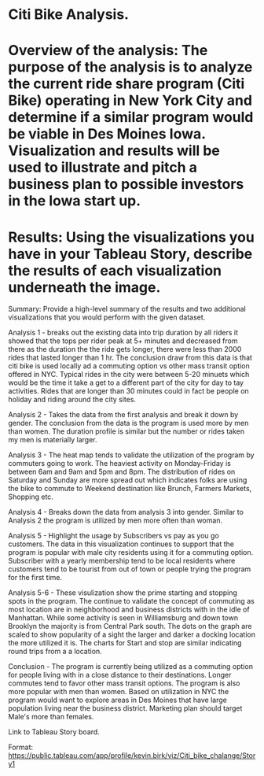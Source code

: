 # Citi Bike Analysis. 

# Overview of the analysis: The purpose of the analysis is to analyze the current ride share program (Citi Bike) operating in New York City and determine if a similar program would be viable in Des Moines Iowa. Visualization and results will be used to illustrate and pitch a business plan to possible investors in the Iowa start up. 

# Results: Using the visualizations you have in your Tableau Story, describe the results of each visualization underneath the image.
Summary: Provide a high-level summary of the results and two additional visualizations that you would perform with the given dataset.

Analysis 1 - breaks out the existing data into  trip duration by all riders it showed that the tops per rider peak at 5+ minutes and decreased  from there as the duration the the ride gets longer, there were less than 2000 rides that lasted longer than 1 hr. The conclusion draw from this data is that citi bike is used locally ad a commuting option vs other mass transit option offered in NYC.  Typical rides in the city were between 5-20 minuets which would be the time it take a get to a different part of the city for day to tay activities. Rides that are longer than 30 minutes could in fact be people on holiday and riding around the city sites. 

Analysis 2 -  Takes the data from the first analysis and break it down by gender. The conclusion from the data is the program is used more by men than women. The duration profile is similar but the number or rides taken my men is materially larger. 

Analysis 3 - The heat map tends to validate the utilization of the program by commuters going to work. The heaviest activity on Monday-Friday is between 6am and 9am and 5pm and 8pm. The distribution of rides on Saturday and Sunday are more spread out which indicates folks are using the bike to commute to Weekend destination like Brunch, Farmers Markets, Shopping etc. 

Analysis 4 - Breaks down the data from analysis 3 into gender. Similar to Analysis 2 the program is utilized by men more often than woman. 

Analysis 5 - Highlight the usage by Subscribers vs pay as you go customers. The data in this visualization continues to support that the program is popular with male city residents using it for a commuting option. Subscriber with a yearly membership tend to be local residents where customers tend to be tourist from out of town or people trying the program for the first time. 

Analysis 5-6 - These visulization show the prime starting and stopping spots in the program. The continue to validate the concept of commuting as most location are in neighborhood and business districts with in the idle of Manhattan. While some activity is seen in Williamsburg and down town Brooklyn  the majority is from Central Park south. The dots on the graph are scaled to show popularity of a sight the larger and darker a docking location the more utilized it is. The charts for Start and stop are similar indicating round trips from a a location. 

Conclusion - The program is currently being utilized as a commuting option for people living with in a close distance to their destinations. Longer commutes tend to favor other mass transit options. The program is also more popular with men than women. Based on utilization in NYC the program would want to explore areas in Des Moines that have large population living near the business district. Marketing plan should target Male's more than females. 

 Link to Tableau Story board.

Format: https://public.tableau.com/app/profile/kevin.birk/viz/Citi_bike_chalange/Story1

